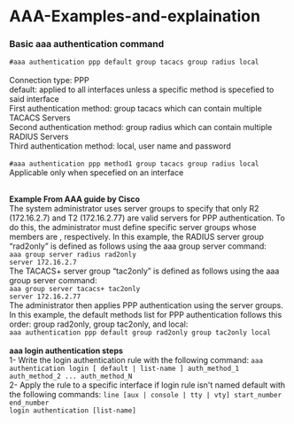 # AAA-Examples-and-explaination

### Basic aaa authentication command
```#aaa authentication ppp default group tacacs group radius local```<br><br>
Connection type: PPP<br>
default: applied to all interfaces unless a specific method is specefied to said interface<br>
First authentication method: group tacacs which can contain multiple TACACS Servers<br>
Second authentication method: group radius which can contain multiple RADIUS Servers<br>
Third authentication method: local, user name and password<br><br>
```#aaa authentication ppp method1 group tacacs group radius local```<br>
Applicable only when specefied on an interface<br><br>

**Example From AAA guide by Cisco**<br>
The system administrator uses server groups to specify that only R2 (172.16.2.7) and T2 (172.16.2.77) are valid servers for PPP authentication. To do this, the administrator must define specific server groups whose members are , respectively. In this example, the RADIUS server group “rad2only” is defined as follows using the aaa group server command:<br>
```aaa group server radius rad2only```<br>
```server 172.16.2.7```<br>
The TACACS+ server group “tac2only” is defined as follows using the aaa group server command:<br>
```aaa group server tacacs+ tac2only```<br>
```server 172.16.2.77```<br>
The administrator then applies PPP authentication using the server groups. In this example, the default methods list for PPP authentication follows this order: group rad2only, group tac2only, and local:<br>
```aaa authentication ppp default group rad2only group tac2only local```<br><br>
**aaa login authentication steps**<br>
1- Write the login authentication rule with the following command:
```aaa authentication login [ default | list-name ] auth_method_1 auth_method_2 ... auth_method_N```<br>
2- Apply the rule to a specific interface if login rule isn't named default with the following commands:
```line [aux | console | tty | vty] start_number end_number```<br>
```login authentication [list-name]```<br>
